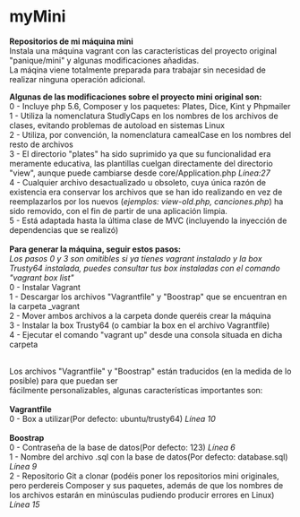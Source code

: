 # myMini
<b>Repositorios de mi máquina mini</b><br/>
Instala una máquina vagrant con las características del proyecto original "panique/mini" y algunas modificaciones añadidas.<br/>
La máqina viene totalmente preparada para trabajar sin necesidad de realizar ninguna operación adicional.<br/>

<b>Algunas de las modificaciones sobre el proyecto mini original son:</b><br/>
0 - Incluye php 5.6, Composer y los paquetes: Plates, Dice, Kint y Phpmailer<br/>
1 - Utiliza la nomenclatura StudlyCaps en los nombres de los archivos de clases, evitando problemas de autoload en sistemas Linux<br/>
2 - Utiliza, por convención, la nomenclatura camealCase en los nombres del resto de archivos<br/>
3 - El directorio "plates" ha sido suprimido ya que su funcionalidad era meramente educativa, las plantillas cuelgan directamente del directorio "view", aunque puede cambiarse desde core/Application.php <i>Línea:27</i><br/>
4 - Cualquier archivo desactualizado u obsoleto, cuya única razón de existencia era conservar los archivos que se han ido realizando en vez de reemplazarlos por los nuevos (<i>ejemplos: view-old.php, canciones.php</i>) ha sido removido, con el fin de partir de una aplicación limpia.<br/>
5 - Está adaptada hasta la última clase de MVC (incluyendo la inyección de dependencias que se realizó)<br/>
<br/>
<b>Para generar la máquina, seguir estos pasos:</b><br/>
<i>Los pasos 0 y 3 son omitibles si ya tienes vagrant instalado y la box Trusty64 instalada, puedes consultar tus box instaladas con el comando "vagrant box list"</i><br/>
0 - Instalar Vagrant<br/>
1 - Descargar los archivos "Vagrantfile" y "Boostrap" que se encuentran en la carpeta _vagrant<br/>
2 - Mover ambos archivos a la carpeta donde queréis crear la máquina<br/>
3 - Instalar la box Trusty64 (o cambiar la box en el archivo Vagrantfile)<br/>
4 - Ejecutar el comando "vagrant up" desde una consola situada en dicha carpeta<br/>

<br/>
Los archivos "Vagrantfile" y "Boostrap" están traducidos (en la medida de lo posible) para que puedan ser<br/>
fácilmente personalizables, algunas características importantes son:<br/>
<br/>
<b>Vagrantfile</b><br/>
0 -  Box a utilizar(Por defecto: ubuntu/trusty64) <i>Línea 10</i><br/>
<br/>
<b>Boostrap</b><br/>
0 - Contraseña de la base de datos(Por defecto: 123) <i>Línea 6</i><br/>
1 - Nombre del archivo .sql con la base de datos(Por defecto: database.sql) <i>Línea 9</i><br/>
2 - Repositorio Git a clonar (podéis poner los repositorios mini originales, pero perdereis Composer y sus paquetes, además de que los nombres de los archivos estarán en minúsculas pudiendo producir errores en Linux) <i>Línea 15</i><br/>

